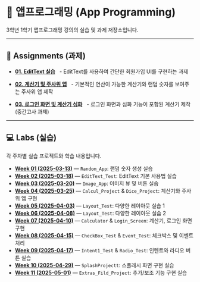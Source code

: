 # 📱 앱프로그래밍 (App Programming)

3학년 1학기 앱프로그래밍 강의의 실습 및 과제 저장소입니다.

-----

## 📌 Assignments (과제)

  - **[01. EditText 실습](./assignments/01_EditText-Practice/)**
      - EditText를 사용하여 간단한 회원가입 UI를 구현하는 과제

  - **[02. 계산기 및 주사위 앱](./assignments/02_Calcul-and-Dice-Apps/)**
      - 기본적인 연산이 가능한 계산기와 랜덤 숫자를 보여주는 주사위 앱 제작

  - **[03. 로그인 화면 및 계산기 심화](./assignments/03_Login-and-Calculator/)**
      - 로그인 화면과 심화 기능이 포함된 계산기 제작 (중간고사 과제)

-----

## 💻 Labs (실습)

각 주차별 실습 프로젝트와 학습 내용입니다.

  - **[Week 01 (2025-03-13)](./labs/01_2025-03-13/)** — `Random_App`: 랜덤 숫자 생성 실습
  - **[Week 02 (2025-03-18)](./labs/02_2025-03-18/)** — `EditText_Test`: EditText 기본 사용법 실습
  - **[Week 03 (2025-03-20)](./labs/03_2025-03-20/)** — `Image_App`: 이미지 뷰 및 버튼 실습
  - **[Week 04 (2025-03-25)](./labs/04_2025-03-25/)** — `Calcul_Project` & `Dice_Project`: 계산기와 주사위 앱 구현
  - **[Week 05 (2025-04-03)](./labs/05_2025_04_03/)** — `Layout_Test`: 다양한 레이아웃 실습 1
  - **[Week 06 (2025-04-08)](./labs/06_2025_04_08/)** — `Layout_Test`: 다양한 레이아웃 실습 2
  - **[Week 07 (2025-04-10)](./labs/07_2025_04_10/)** — `Calculator` & `Login_Screen`: 계산기, 로그인 화면 구현
  - **[Week 08 (2025-04-15)](./labs/08_2025_04_15/)** — `CheckBox_Test` & `Event_Test`: 체크박스 및 이벤트 처리
  - **[Week 09 (2025-04-17)](./labs/09_2025_04_17/)** — `Intent1_Test` & `Radio_Test`: 인텐트와 라디오 버튼 실습
  - **[Week 10 (2025-04-29)](./labs/10_2025_04_29/)** — `SplashProjectt`: 스플래시 화면 구현 실습
  - **[Week 11 (2025-05-01)](./labs/11_2025-05-01/)** — `Extras_Fild_Project`: 추가/보조 기능 구현 실습
